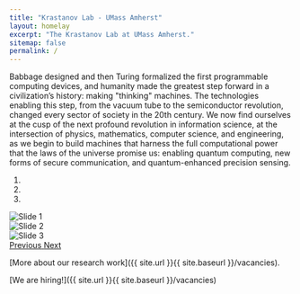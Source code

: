 ```yaml
---
title: "Krastanov Lab - UMass Amherst"
layout: homelay
excerpt: "The Krastanov Lab at UMass Amherst."
sitemap: false
permalink: /
---
```


Babbage designed and then Turing formalized the first programmable computing devices, and humanity made the greatest step forward in a civilization’s history: making "thinking" machines. The technologies enabling this step, from the vacuum tube to the semiconductor revolution, changed every sector of society in the 20th century. We now find ourselves at the cusp of the next profound revolution in information science, at the intersection of physics, mathematics, computer science, and engineering, as we begin to build machines that harness the full computational power that the laws of the universe promise us: enabling quantum computing, new forms of secure communication, and quantum-enhanced precision sensing.

<div markdown="0" id="carousel" class="carousel slide" data-ride="carousel" data-interval="4000" data-pause="hover" >
  <!-- Menu -->
  <ol class="carousel-indicators">
      <li data-target="#carousel" data-slide-to="0" class="active"></li>
      <li data-target="#carousel" data-slide-to="1"></li>
      <li data-target="#carousel" data-slide-to="2"></li>
  </ol>
  <!-- Items -->
  <div class="carousel-inner" markdown="0">
      <div class="item active">
          <img src="{{ site.url }}{{ site.baseurl }}/images/carousel/placeholder" alt="Slide 1" />
      </div>
      <div class="item">
          <img src="{{ site.url }}{{ site.baseurl }}/images/carousel/placeholder" alt="Slide 2" />
      </div>
      <div class="item">
          <img src="{{ site.url }}{{ site.baseurl }}/images/carousel/placeholder" alt="Slide 3" />
      </div>
  </div>
  <a class="left carousel-control" href="#carousel" role="button" data-slide="prev">
    <span class="glyphicon glyphicon-chevron-left" aria-hidden="true"></span>
    <span class="sr-only">Previous</span>
  </a>
  <a class="right carousel-control" href="#carousel" role="button" data-slide="next">
    <span class="glyphicon glyphicon-chevron-right" aria-hidden="true"></span>
    <span class="sr-only">Next</span>
  </a>
</div>

[More about our research work]({{ site.url }}{{ site.baseurl }}/vacancies).

[We are hiring!]({{ site.url }}{{ site.baseurl }}/vacancies)

<!--TODO funding acknowledgement
We are grateful for funding from...

<figure class="fourth">
  <img src="{{ site.url }}{{ site.baseurl }}/images/logopic/placeholder.jpg" style="width: 100px">
</figure>
-->
